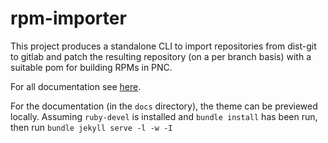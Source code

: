 # rpm-importer

This project produces a standalone CLI to import repositories from dist-git to gitlab and patch the resulting repository (on a per branch basis) with a suitable pom for building RPMs in PNC.

For all documentation see [here](https://project-ncl.github.io/rpm-importer).

For the documentation (in the `docs` directory), the theme can be previewed locally. Assuming `ruby-devel` is installed and `bundle install` has been run, then run `bundle jekyll serve -l -w -I`
